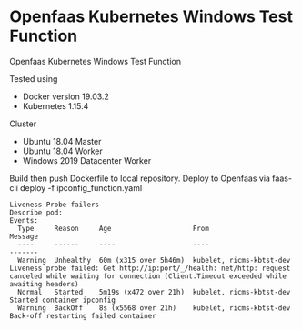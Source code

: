 # Openfaas Kubernetes Windows Test Function

Openfaas Kubernetes Windows Test Function

Tested using 
 - Docker version 19.03.2
 - Kubernetes 1.15.4

Cluster
 - Ubuntu 18.04 Master
 - Ubuntu 18.04 Worker
 - Windows 2019 Datacenter Worker

Build then push Dockerfile to local repository.
Deploy to Openfaas via
  faas-cli deploy -f ipconfig_function.yaml
  

````
Liveness Probe failers 
Describe pod:
Events:
  Type     Reason     Age                    From                      Message
  ----     ------     ----                   ----                      -------
  Warning  Unhealthy  60m (x315 over 5h46m)  kubelet, ricms-kbtst-dev  Liveness probe failed: Get http://ip:port/_/health: net/http: request canceled while waiting for connection (Client.Timeout exceeded while awaiting headers)
  Normal   Started    5m19s (x472 over 21h)  kubelet, ricms-kbtst-dev  Started container ipconfig
  Warning  BackOff    8s (x5568 over 21h)    kubelet, ricms-kbtst-dev  Back-off restarting failed container
````

